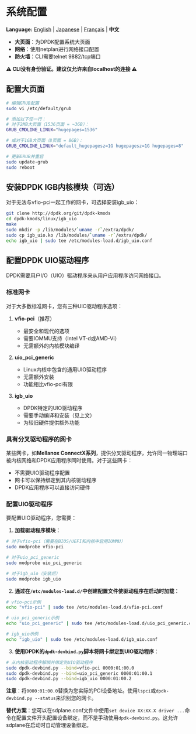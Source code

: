 # 系统配置

**Language:** [English](../en/system-configuration.md) | [Japanese](../ja/system-configuration.md) | [Français](../fr/system-configuration.md) | **中文**

- **大页面**：为DPDK配置系统大页面
- **网络**：使用netplan进行网络接口配置
- **防火墙**：CLI需要telnet 9882/tcp端口

**⚠️ CLI没有身份验证。建议仅允许来自localhost的连接 ⚠️**

## 配置大页面
```bash
# 编辑GRUB配置
sudo vi /etc/default/grub

# 添加以下任一行：
# 对于2MB大页面（1536页面 = ~3GB）：
GRUB_CMDLINE_LINUX="hugepages=1536"

# 或对于1GB大页面（8页面 = 8GB）：
GRUB_CMDLINE_LINUX="default_hugepagesz=1G hugepagesz=1G hugepages=8"

# 更新GRUB并重启
sudo update-grub
sudo reboot
```

## 安装DPDK IGB内核模块（可选）

对于无法与vfio-pci一起工作的网卡，可选择安装igb_uio：

```bash
git clone http://dpdk.org/git/dpdk-kmods
cd dpdk-kmods/linux/igb_uio
make
sudo mkdir -p /lib/modules/`uname -r`/extra/dpdk/
sudo cp igb_uio.ko /lib/modules/`uname -r`/extra/dpdk/
echo igb_uio | sudo tee /etc/modules-load.d/igb_uio.conf
```

## 配置DPDK UIO驱动程序

DPDK需要用户I/O（UIO）驱动程序来从用户应用程序访问网络接口。

### 标准网卡

对于大多数标准网卡，您有三种UIO驱动程序选项：

1. **vfio-pci**（推荐）
   - 最安全和现代的选项
   - 需要IOMMU支持（Intel VT-d或AMD-Vi）
   - 无需额外的内核模块编译

2. **uio_pci_generic**
   - Linux内核中包含的通用UIO驱动程序
   - 无需额外安装
   - 功能相比vfio-pci有限

3. **igb_uio**
   - DPDK特定的UIO驱动程序
   - 需要手动编译和安装（见上文）
   - 为较旧硬件提供额外功能

### 具有分叉驱动程序的网卡

某些网卡，如**Mellanox ConnectX系列**，提供分叉驱动程序，允许同一物理端口被内核网络和DPDK应用程序同时使用。对于这些网卡：

- 不需要UIO驱动程序配置
- 网卡可以保持绑定到其内核驱动程序
- DPDK应用程序可以直接访问硬件

### 配置UIO驱动程序

要配置UIO驱动程序，您需要：

1. **加载驱动程序模块**：
```bash
# 对于vfio-pci（需要在BIOS/UEFI和内核中启用IOMMU）
sudo modprobe vfio-pci

# 对于uio_pci_generic
sudo modprobe uio_pci_generic

# 对于igb_uio（安装后）
sudo modprobe igb_uio
```

2. **通过在`/etc/modules-load.d/`中创建配置文件使驱动程序在启动时加载**：
```bash
# vfio-pci示例
echo "vfio-pci" | sudo tee /etc/modules-load.d/vfio-pci.conf

# uio_pci_generic示例
echo "uio_pci_generic" | sudo tee /etc/modules-load.d/uio_pci_generic.conf

# igb_uio示例
echo "igb_uio" | sudo tee /etc/modules-load.d/igb_uio.conf
```

3. **使用DPDK的`dpdk-devbind.py`脚本将网卡绑定到UIO驱动程序**：
```bash
# 从内核驱动程序解绑并绑定到UIO驱动程序
sudo dpdk-devbind.py --bind=vfio-pci 0000:01:00.0
sudo dpdk-devbind.py --bind=uio_pci_generic 0000:01:00.1
sudo dpdk-devbind.py --bind=igb_uio 0000:01:00.2
```

**注意**：将`0000:01:00.0`替换为您实际的PCI设备地址。使用`lspci`或`dpdk-devbind.py --status`来识别您的网卡。

**替代方案**：您可以在sdplane.conf文件中使用`set device XX:XX.X driver ...`命令在配置文件开头配置设备绑定，而不是手动使用`dpdk-devbind.py`。这允许sdplane在启动时自动管理设备绑定。